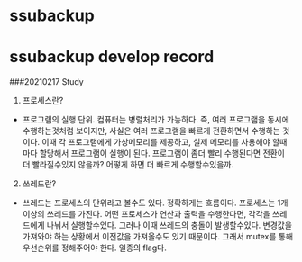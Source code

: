 # ssubackup

# ssubackup develop record

###20210217 Study

1. 프로세스란?
- 프로그램의 실행 단위. 컴퓨터는 병렬처리가 가능하다. 즉, 여러 프로그램을 동시에 수행하는것처럼 보이지만, 사실은 여러 프로그램을 빠르게 전환하면서 수행하는 것이다. 이때 각 프로그램에게 가상메모리를 제공하고, 실제 메모리를 사용해야 할때마다 할당해서 프로그램이 실행이 된다. 
프로그램이 좀더 빨리 수행된다면 전환이 더 빨라질수있지 않을까? 어떻게 하면 더 빠르게 수행할수있을까. 

2. 쓰레드란?
- 쓰레드는 프로세스의 단위라고 볼수도 있다. 정확하게는 흐름이다. 프로세스는 1개이상의 쓰레드를 가진다. 어떤 프로세스가 연산과 출력을 수행한다면, 각각을 쓰레드에게 나눠서 실행할수있다. 그러나 이때 쓰레드의 충돌이 발생할수있다. 변경값을 가져와야 하는 상황에서 이전값을 가져올수도 있기 때문이다. 그래서 mutex를 통해 우선순위를 정해주어야 한다. 일종의 flag다.
